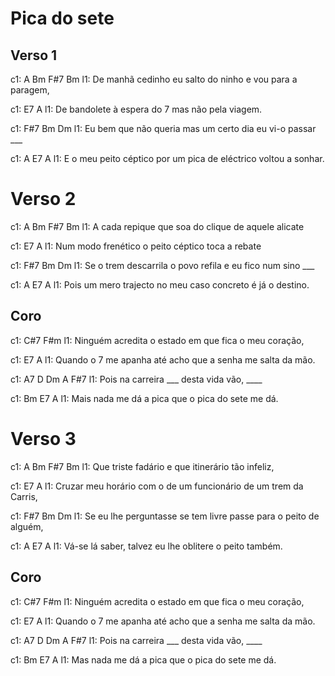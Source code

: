 # Pica do sete


## Verso 1

c1:    A                                              Bm       F#7      Bm
l1: De manhã cedinho eu salto do ninho e vou para a paragem,

c1:         E7                                A
l1: De bandolete à espera do 7 mas não pela viagem.

c1:                   F#7                            Bm    Dm
l1: Eu bem que não queria mas um certo dia eu vi-o passar  ___

c1:               A                       E7                  A
l1: E o meu peito céptico por um pica de eléctrico voltou a sonhar.

# Verso 2

c1:   A                                           Bm       F#7        Bm
l1: A cada repique que soa do clique de aquele alicate

c1:             E7                              A
l1: Num modo frenético o peito céptico toca a rebate

c1:                F#7                               Bm    Dm
l1: Se o trem descarrila o povo refila e eu fico num sino  ___

c1:                 A                    E7              A
l1: Pois um mero trajecto no meu caso concreto é já o destino.

## Coro

c1:             C#7                             F#m
l1: Ninguém acredita o estado em que fica o meu coração,

c1:                 E7                                    A
l1: Quando o 7 me apanha até acho que a senha me salta da mão.

c1: A7             D Dm             A  F#7
l1: Pois na carreira ___ desta vida vão, ____

c1:              Bm               E7             A
l1: Mais nada me dá a pica que o pica do sete me dá.

# Verso 3

c1: A                                           Bm  F#7 Bm
l1: Que triste fadário e que itinerário tão infeliz,

c1:                E7                                            A
l1: Cruzar meu horário com o de um funcionário de um trem da Carris,

c1:                   F#7                                        Bm  Dm
l1: Se eu lhe perguntasse se tem livre passe para o peito de alguém,

c1:            A                E7                     A
l1: Vá-se lá saber, talvez eu lhe oblitere o peito também.

## Coro

c1:             C#7                             F#m
l1: Ninguém acredita o estado em que fica o meu coração,

c1:                 E7                                    A
l1: Quando o 7 me apanha até acho que a senha me salta da mão.

c1: A7             D Dm             A  F#7
l1: Pois na carreira ___ desta vida vão, ____

c1:             Bm               E7             A
l1: Mas nada me dá a pica que o pica do sete me dá.
